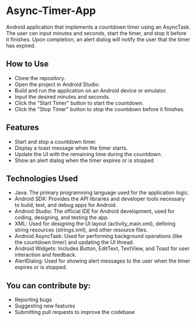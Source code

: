 # Async-Timer-App
Android application that implements a countdown timer using an AsyncTask. The user can input minutes and seconds, start the timer, and stop it before it finishes. Upon completion, an alert dialog will notify the user that the timer has expired.

## How to Use
- Clone the repository.
- Open the project in Android Studio.
- Build and run the application on an Android device or emulator.
- Input the desired minutes and seconds.
- Click the "Start Timer" button to start the countdown.
- Click the "Stop Timer" button to stop the countdown before it finishes.

## Features
- Start and stop a countdown timer.
- Display a toast message when the timer starts.
- Update the UI with the remaining time during the countdown.
- Show an alert dialog when the timer expires or is stopped

## Technologies Used
- Java: The primary programming language used for the application logic.
- Android SDK: Provides the API libraries and developer tools necessary to build, test, and debug apps for Android.
- Android Studio: The official IDE for Android development, used for coding, designing, and testing the app.
- XML: Used for designing the UI layout (activity_main.xml), defining string resources (strings.xml), and other resource files.
- Android AsyncTask: Used for performing background operations (like the countdown timer) and updating the UI thread.
- Android Widgets: Includes Button, EditText, TextView, and Toast for user interaction and feedback.
- AlertDialog: Used for showing alert messages to the user when the timer expires or is stopped.

## You can contribute by:
- Reporting bugs
- Suggesting new features
- Submitting pull requests to improve the codebase
